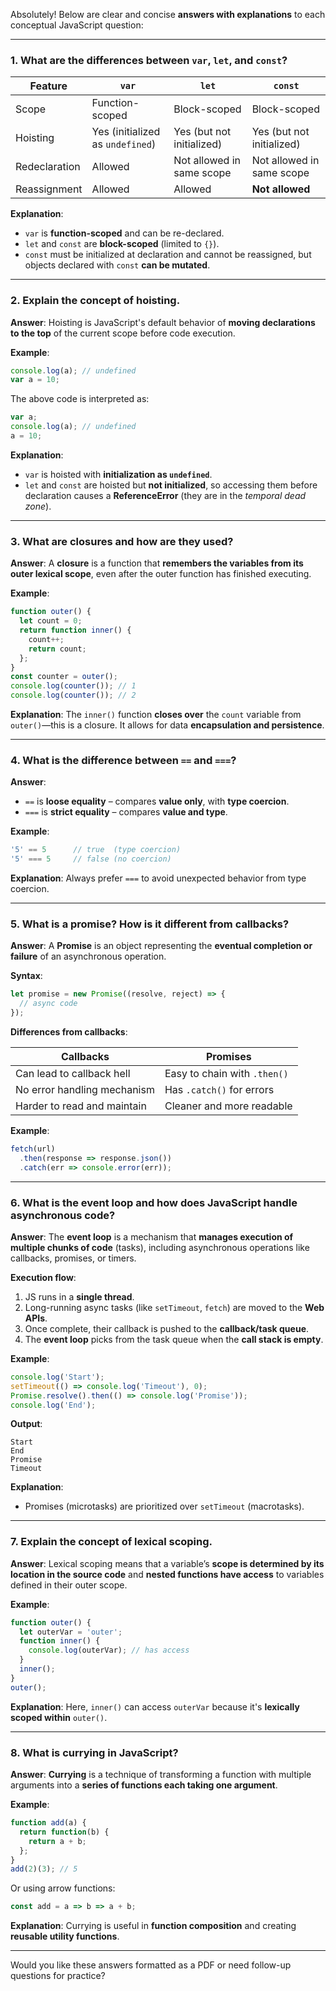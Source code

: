 Absolutely! Below are clear and concise **answers with explanations** to each conceptual JavaScript question:

---

### **1. What are the differences between `var`, `let`, and `const`?**

| Feature       | `var`                            | `let`                     | `const`                   |
| ------------- | -------------------------------- | ------------------------- | ------------------------- |
| Scope         | Function-scoped                  | Block-scoped              | Block-scoped              |
| Hoisting      | Yes (initialized as `undefined`) | Yes (but not initialized) | Yes (but not initialized) |
| Redeclaration | Allowed                          | Not allowed in same scope | Not allowed in same scope |
| Reassignment  | Allowed                          | Allowed                   | **Not allowed**           |

**Explanation**:

* `var` is **function-scoped** and can be re-declared.
* `let` and `const` are **block-scoped** (limited to `{}`).
* `const` must be initialized at declaration and cannot be reassigned, but objects declared with `const` **can be mutated**.

---

### **2. Explain the concept of hoisting.**

**Answer**:
Hoisting is JavaScript's default behavior of **moving declarations to the top** of the current scope before code execution.

**Example**:

```javascript
console.log(a); // undefined
var a = 10;
```

The above code is interpreted as:

```javascript
var a;
console.log(a); // undefined
a = 10;
```

**Explanation**:

* `var` is hoisted with **initialization as `undefined`**.
* `let` and `const` are hoisted but **not initialized**, so accessing them before declaration causes a **ReferenceError** (they are in the *temporal dead zone*).

---

### **3. What are closures and how are they used?**

**Answer**:
A **closure** is a function that **remembers the variables from its outer lexical scope**, even after the outer function has finished executing.

**Example**:

```javascript
function outer() {
  let count = 0;
  return function inner() {
    count++;
    return count;
  };
}
const counter = outer();
console.log(counter()); // 1
console.log(counter()); // 2
```

**Explanation**:
The `inner()` function **closes over** the `count` variable from `outer()`—this is a closure. It allows for data **encapsulation and persistence**.

---

### **4. What is the difference between `==` and `===`?**

**Answer**:

* `==` is **loose equality** – compares **value only**, with **type coercion**.
* `===` is **strict equality** – compares **value and type**.

**Example**:

```javascript
'5' == 5      // true  (type coercion)
'5' === 5     // false (no coercion)
```

**Explanation**:
Always prefer `===` to avoid unexpected behavior from type coercion.

---

### **5. What is a promise? How is it different from callbacks?**

**Answer**:
A **Promise** is an object representing the **eventual completion or failure** of an asynchronous operation.

**Syntax**:

```javascript
let promise = new Promise((resolve, reject) => {
  // async code
});
```

**Differences from callbacks**:

| Callbacks                   | Promises                     |
| --------------------------- | ---------------------------- |
| Can lead to callback hell   | Easy to chain with `.then()` |
| No error handling mechanism | Has `.catch()` for errors    |
| Harder to read and maintain | Cleaner and more readable    |

**Example**:

```javascript
fetch(url)
  .then(response => response.json())
  .catch(err => console.error(err));
```

---

### **6. What is the event loop and how does JavaScript handle asynchronous code?**

**Answer**:
The **event loop** is a mechanism that **manages execution of multiple chunks of code** (tasks), including asynchronous operations like callbacks, promises, or timers.

**Execution flow**:

1. JS runs in a **single thread**.
2. Long-running async tasks (like `setTimeout`, `fetch`) are moved to the **Web APIs**.
3. Once complete, their callback is pushed to the **callback/task queue**.
4. The **event loop** picks from the task queue when the **call stack is empty**.

**Example**:

```javascript
console.log('Start');
setTimeout(() => console.log('Timeout'), 0);
Promise.resolve().then(() => console.log('Promise'));
console.log('End');
```

**Output**:

```
Start
End
Promise
Timeout
```

**Explanation**:

* Promises (microtasks) are prioritized over `setTimeout` (macrotasks).

---

### **7. Explain the concept of lexical scoping.**

**Answer**:
Lexical scoping means that a variable’s **scope is determined by its location in the source code** and **nested functions have access** to variables defined in their outer scope.

**Example**:

```javascript
function outer() {
  let outerVar = 'outer';
  function inner() {
    console.log(outerVar); // has access
  }
  inner();
}
outer();
```

**Explanation**:
Here, `inner()` can access `outerVar` because it's **lexically scoped within** `outer()`.

---

### **8. What is currying in JavaScript?**

**Answer**:
**Currying** is a technique of transforming a function with multiple arguments into a **series of functions each taking one argument**.

**Example**:

```javascript
function add(a) {
  return function(b) {
    return a + b;
  };
}
add(2)(3); // 5
```

Or using arrow functions:

```javascript
const add = a => b => a + b;
```

**Explanation**:
Currying is useful in **function composition** and creating **reusable utility functions**.

---

Would you like these answers formatted as a PDF or need follow-up questions for practice?
